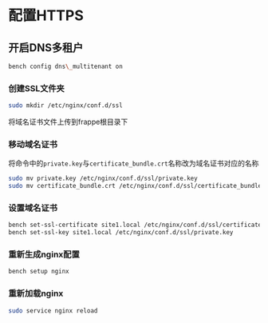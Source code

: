 # 配置HTTPS

## 开启DNS多租户

```sh
bench config dns\_multitenant on
```

### 创建SSL文件夹

```sh
sudo mkdir /etc/nginx/conf.d/ssl
```

将域名证书文件上传到frappe根目录下

### 移动域名证书

将命令中的`private.key`与`certificate_bundle.crt`名称改为域名证书对应的名称

```sh
sudo mv private.key /etc/nginx/conf.d/ssl/private.key
sudo mv certificate_bundle.crt /etc/nginx/conf.d/ssl/certificate_bundle.crt
```

### 设置域名证书

```sh
bench set-ssl-certificate site1.local /etc/nginx/conf.d/ssl/certificate_bundle.crt
bench set-ssl-key site1.local /etc/nginx/conf.d/ssl/private.key
```

### 重新生成nginx配置

```sh
bench setup nginx
```

### 重新加载nginx

```sh
sudo service nginx reload
```
